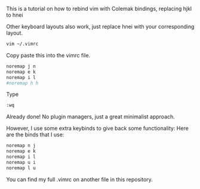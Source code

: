 This is a tutorial on how to rebind vim with Colemak bindings, replacing hjkl to hnei

Other keyboard layouts also work, just replace hnei with your corresponding layout.

```bash
vim ~/.vimrc
```
Copy paste this into the vimrc file.
```bash
noremap j n
noremap e k
noremap i l
#noremap h h
```
Type 
```bash
:wq
```

Already done! No plugin managers, just a great minimalist approach.

However, I use some  extra keybinds to give back some functionality:
Here are the binds that I use:
```bash
noremap n j
noremap e k
noremap i l
noremap u i
noremap l u
```
You can find my full .vimrc on another file in this repository.